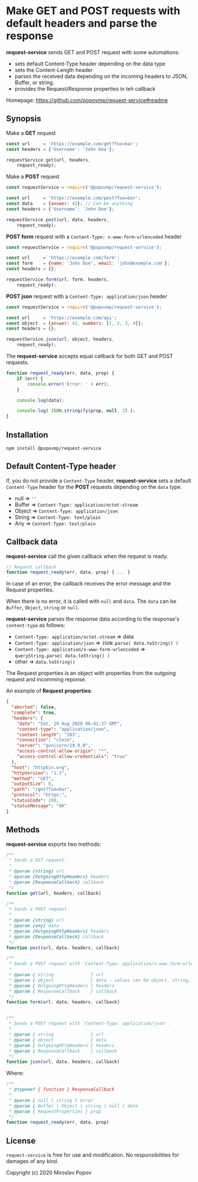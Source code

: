 # Make GET and POST requests with default headers and parse the response

**request-service** sends GET and POST request with some automations:
  - sets default Content-Type header depending on the data type
  - sets the Content-Length header
  - parses the received data depending on the incoming headers to JSON, Buffer, or string.
  - provides the Request/Response properties in teh callback

Homepage: https://github.com/popovmp/request-service#readme

## Synopsis

Make a **GET** request

```javascript
const url     = 'https://example.com/get?foo=bar';
const headers = {'Username': 'John Doe'};

requestService.get(url, headers,
    request_ready);
```

Make a **POST** request

```javascript
const requestService = require('@popovmp/request-service');

const url     = 'https://example.com/post?foo=bar';
const data    = {answer: 42}; // Can be anything
const headers = {'Username': 'John Doe'};

requestService.post(url, data, headers,
    request_ready);
```

**POST form** request with a `Content-Type: x-www-form-urlencoded` header

```javascript
const requestService = require('@popovmp/request-service');

const url     = 'https://example.com/form';
const form    = {name: 'John Doe', email: 'john@example.com'};
const headers = {};

requestService.form(url, form, headers,
    request_ready);
```

**POST json** request with a `Content-Type: application/json` header

```javascript
const requestService = require('@popovmp/request-service');

const url     = 'https://example.com/api';
const object  = {answer: 42, numbers: [1, 2, 3, 4]};
const headers = {};

requestService.json(url, object, headers,
    request_ready);
```

The **request-service** accepts equal callback for both GET and POST requests.

```javascript
function request_ready(err, data, prop) {
    if (err) {
        console.error('Error: ' + err);
    }

    console.log(data);

    console.log( JSON.stringify(prop, null, 2) );
}
````

## Installation

```
npm install @popovmp/request-service
```

## Default Content-Type header

If, you do not provide a `Content-Type` header, **request-service** sets a default `Content-Type` header
for the **POST** requests depending on the `data` type.

  - null => `''`
  - Buffer => `Content-Type: application/octet-stream`
  - Object => `Content-Type: application/json`
  - String => `Content-Type: text/plain`
  - Any => `Content-Type: text/plain`

## Callback data

**request-service** call the given callback when the request is ready.

```javascript
// Request callback
function request_ready(err, data, prop) { ... }
```

In case of an error, the callback receives the error message and the Request properties.

When there is no error, it is called with `null` and `data`. The `data` can be `Buffer`, `Object`, `string` or `null`.

**request-service** parses the response data according to the response's `content-type` as follows:

  - `Content-Type: application/octet-stream` => data
  - `Content-Type: application/json` => `JSON.parse( data.toString() )`
  - `Content-Type: application/x-www-form-urlencoded` => `queryString.parse( data.toString() )`
  - other => `data.toString()`

The Request properties is an object with properties from the outgoing request and incomming reponse.

An example of **Request properties**:

```json
{
  "aborted": false,
  "complete": true,
  "headers": {
    "date": "Sat, 29 Aug 2020 06:41:37 GMT",
    "content-type": "application/json",
    "content-length": "283",
    "connection": "close",
    "server": "gunicorn/19.9.0",
    "access-control-allow-origin": "*",
    "access-control-allow-credentials": "true"
  },
  "host": "httpbin.org",
  "httpVersion": "1.1",
  "method": "GET",
  "outputSize": 0,
  "path": "/get?foo=bar",
  "protocol": "https:",
  "statusCode": 200,
  "statusMessage": "OK"
}
```

## Methods

**request-service** exports two methods:

```javascript
/**
 * Sends a GET request.
 *
 * @param {string} url
 * @param {OutgoingHttpHeaders} headers
 * @param {ResponseCallback} callback
 */
function get(url, headers, callback)
````

```javascript
/**
 * Sends a POST request.
 *
 * @param {string} url
 * @param {any} data
 * @param {OutgoingHttpHeaders} headers
 * @param {ResponseCallback} callback
 */
function post(url, data, headers, callback)
````

```javascript
/**
 * Sends a POST request with 'Content-Type: application/x-www-form-urlencoded'.
 *
 * @param { string              } url
 * @param { object              } data - values can be object, string, numbers or arrays.
 * @param { OutgoingHttpHeaders } headers
 * @param { ResponseCallback    } callback
 */
function form(url, data, headers, callback)
````

```javascript

/**
 * Sends a POST request with 'Content-Type: application/json'.
 *
 * @param { string              } url
 * @param { object              } data
 * @param { OutgoingHttpHeaders } headers
 * @param { ResponseCallback    } callback
 */
function json(url, data, headers, callback)
```

Where:

```javascript
/**
 * @typedef { function } ResponseCallback
 *
 * @param { null | string } error
 * @param { Buffer | Object | string | null } data
 * @param { RequestProperties } prop
 */
function request_ready(err, data, prop)
````

## License

`request-service` is free for use and modification. No responsibilities for damages of any kind.

Copyright (c) 2020 Miroslav Popov
